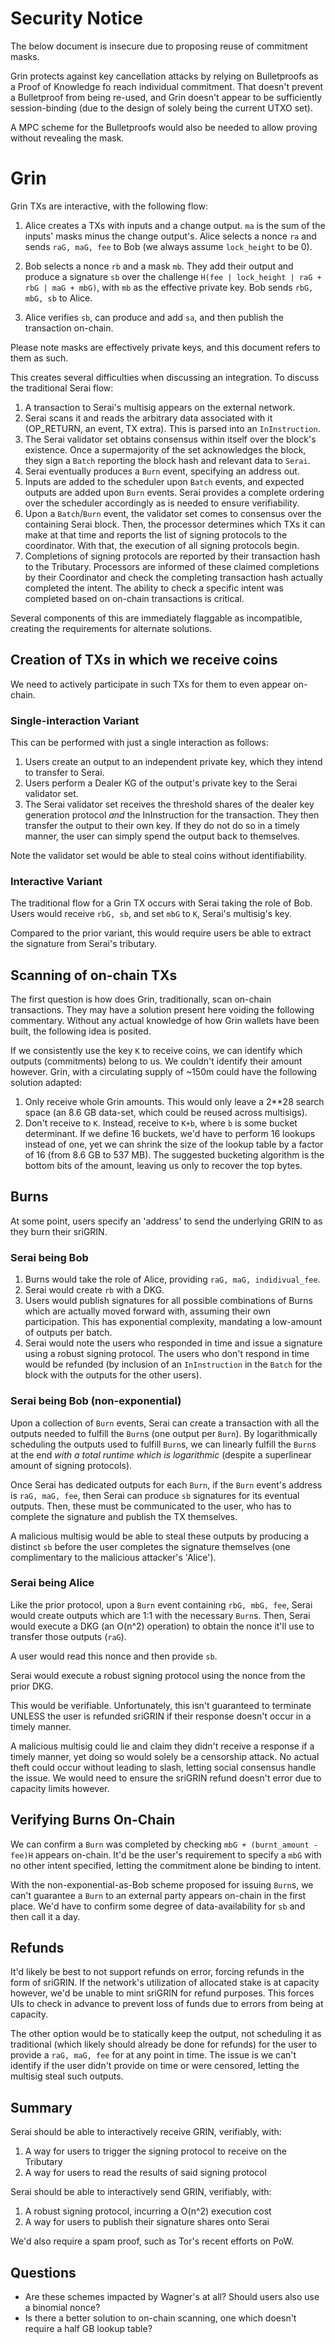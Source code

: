 # Security Notice

The below document is insecure due to proposing reuse of commitment masks.

Grin protects against key cancellation attacks by relying on Bulletproofs as a
Proof of Knowledge fo reach individual commitment. That doesn't prevent a
Bulletproof from being re-used, and Grin doesn't appear to be sufficiently
session-binding (due to the design of solely being the current UTXO set).

A MPC scheme for the Bulletproofs would also be needed to allow proving without
revealing the mask.

# Grin

Grin TXs are interactive, with the following flow:

1) Alice creates a TXs with inputs and a change output. `ma` is the sum of the
   inputs' masks minus the change output's. Alice selects a nonce `ra` and sends
   `raG, maG, fee` to Bob (we always assume `lock_height` to be 0).

2) Bob selects a nonce `rb` and a mask `mb`. They add their output and produce a
   signature `sb` over the challenge
   `H(fee | lock_height | raG + rbG | maG + mbG)`, with `mb` as the effective
   private key. Bob sends `rbG, mbG, sb` to Alice.

3) Alice verifies `sb`, can produce and add `sa`, and then publish the
   transaction on-chain.

Please note masks are effectively private keys, and this document refers to them
as such.

This creates several difficulties when discussing an integration. To discuss the
traditional Serai flow:

1) A transaction to Serai's multisig appears on the external network.
2) Serai scans it and reads the arbitrary data associated with it (OP_RETURN,
   an event, TX extra). This is parsed into an `InInstruction`.
3) The Serai validator set obtains consensus within itself over the block's
   existence. Once a supermajority of the set acknowledges the block, they
   sign a `Batch` reporting the block hash and relevant data to `Serai`.
4) Serai eventually produces a `Burn` event, specifying an address out.
5) Inputs are added to the scheduler upon `Batch` events, and expected outputs
   are added upon `Burn` events. Serai provides a complete ordering over the
   scheduler accordingly as is needed to ensure verifiability.
6) Upon a `Batch`/`Burn` event, the validator set comes to consensus over the
   containing Serai block. Then, the processor determines which TXs it can make
   at that time and reports the list of signing protocols to the coordinator.
   With that, the execution of all signing protocols begin.
7) Completions of signing protocols are reported by their transaction hash to
   the Tributary. Processors are informed of these claimed completions by their
   Coordinator and check the completing transaction hash actually completed the
   intent. The ability to check a specific intent was completed based on
   on-chain transactions is critical.

Several components of this are immediately flaggable as incompatible, creating
the requirements for alternate solutions.

## Creation of TXs in which we receive coins

We need to actively participate in such TXs for them to even appear on-chain.

### Single-interaction Variant

This can be performed with just a single interaction as follows:

1) Users create an output to an independent private key, which they intend to
   transfer to Serai.
2) Users perform a Dealer KG of the output's private key to the Serai validator
   set.
3) The Serai validator set receives the threshold shares of the dealer key
   generation protocol *and* the InInstruction for the transaction. They then
   transfer the output to their own key. If they do not do so in a timely
   manner, the user can simply spend the output back to themselves.

Note the validator set would be able to steal coins without identifiability.

### Interactive Variant

The traditional flow for a Grin TX occurs with Serai taking the role of Bob.
Users would receive `rbG, sb`, and set `mbG` to `K`, Serai's multisig's key.

Compared to the prior variant, this would require users be able to extract the
signature from Serai's tributary.

## Scanning of on-chain TXs

The first question is how does Grin, traditionally, scan on-chain transactions.
They may have a solution present here voiding the following commentary. Without
any actual knowledge of how Grin wallets have been built, the following idea is
posited.

If we consistently use the key `K` to receive coins, we can identify which
outputs (commitments) belong to us. We couldn't identify their amount however.
Grin, with a circulating supply of ~150m could have the following solution
adapted:

1) Only receive whole Grin amounts. This would only leave a 2**28 search space
   (an 8.6 GB data-set, which could be reused across multisigs).
2) Don't receive to `K`. Instead, receive to `K+b`, where `b` is some bucket
   determinant. If we define 16 buckets, we'd have to perform 16 lookups instead
   of one, yet we can shrink the size of the lookup table by a factor of 16
   (from 8.6 GB to 537 MB). The suggested bucketing algorithm is the bottom bits
   of the amount, leaving us only to recover the top bytes.

## Burns

At some point, users specify an 'address' to send the underlying GRIN to as they
burn their sriGRIN.

### Serai being Bob

1) Burns would take the role of Alice, providing `raG, maG, indidivual_fee`.
2) Serai would create `rb` with a DKG.
3) Users would publish signatures for all possible combinations of Burns which
   are actually moved forward with, assuming their own participation. This has
   exponential complexity, mandating a low-amount of outputs per batch.
4) Serai would note the users who responded in time and issue a signature using
   a robust signing protocol. The users who don't respond in time would be
   refunded (by inclusion of an `InInstruction` in the `Batch` for the block
   with the outputs for the other users).

### Serai being Bob (non-exponential)

Upon a collection of `Burn` events, Serai can create a transaction with all the
outputs needed to fulfill the `Burn`s (one output per `Burn`). By
logarithmically scheduling the outputs used to fulfill `Burn`s, we can linearly
fulfill the `Burn`s at the end *with a total runtime which is logarithmic*
(despite a superlinear amount of signing protocols).

Once Serai has dedicated outputs for each `Burn`, if the `Burn` event's address
is `raG, maG, fee`, then Serai can produce `sb` signatures for its eventual
outputs. Then, these must be communicated to the user, who has to complete the
signature and publish the TX themselves.

A malicious multisig would be able to steal these outputs by producing a
distinct `sb` before the user completes the signature themselves (one
complimentary to the malicious attacker's 'Alice').

### Serai being Alice

Like the prior protocol, upon a `Burn` event containing
`rbG, mbG, fee`, Serai would create outputs which are 1:1 with the necessary
`Burn`s. Then, Serai would execute a DKG (an O(n^2) operation) to obtain the
nonce it'll use to transfer those outputs (`raG`).

A user would read this nonce and then provide `sb`.

Serai would execute a robust signing protocol using the nonce from the prior
DKG.

This would be verifiable. Unfortunately, this isn't guaranteed to terminate
UNLESS the user is refunded sriGRIN if their response doesn't occur in a timely
manner.

A malicious multisig could lie and claim they didn't receive a response if a
timely manner, yet doing so would solely be a censorship attack. No actual
theft could occur without leading to slash, letting social consensus handle the
issue. We would need to ensure the sriGRIN refund doesn't error due to capacity
limits however.

## Verifying Burns On-Chain

We can confirm a `Burn` was completed by checking `mbG + (burnt_amount - fee)H`
appears on-chain. It'd be the user's requirement to specify a `mbG` with no
other intent specified, letting the commitment alone be binding to intent.

With the non-exponential-as-Bob scheme proposed for issuing `Burn`s, we can't
guarantee a `Burn` to an external party appears on-chain in the first place.
We'd have to confirm some degree of data-availability for `sb` and then call it
a day.

## Refunds

It'd likely be best to not support refunds on error, forcing refunds in the form
of sriGRIN. If the network's utilization of allocated stake is at capacity
however, we'd be unable to mint sriGRIN for refund purposes. This forces UIs to
check in advance to prevent loss of funds due to errors from being at capacity.

The other option would be to statically keep the output, not scheduling it as
traditional (which likely should already be done for refunds) for the user to
provide a `raG, maG, fee` for at any point in time. The issue is we can't
identify if the user didn't provide on time or were censored, letting the
multisig steal such outputs.

## Summary

Serai should be able to interactively receive GRIN, verifiably, with:

1) A way for users to trigger the signing protocol to receive on the Tributary
2) A way for users to read the results of said signing protocol

Serai should be able to interactively send GRIN, verifiably, with:

1) A robust signing protocol, incurring a O(n^2) execution cost
2) A way for users to publish their signature shares onto Serai

We'd also require a spam proof, such as Tor's recent efforts on PoW.

## Questions

- Are these schemes impacted by Wagner's at all? Should users also use a
  binomial nonce?
- Is there a better solution to on-chain scanning, one which doesn't require a
  half GB lookup table?
